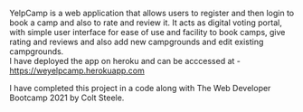 YelpCamp is a web application that allows users to register and then login to book a camp and also to rate and review it. 
It acts as digital voting portal, with simple user interface for ease of use and facility to book camps, give rating and reviews and also add new campgrounds and edit existing campgrounds.  
I have deployed the app on heroku and can be acccessed at - https://weyelpcamp.herokuapp.com

I have completed this project in a code along with The Web Developer Bootcamp 2021 by Colt Steele.
